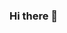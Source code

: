 ### Hi there 👋

<!--
**noah-thu/noah-thu** is a ✨ _special_ ✨ repository because its `README.md` (this file) appears on your GitHub profile.

Hey there! 👋 I'm a 20-year-old CS major currently attending Orange Coast College. My passion lies in coding, particularly in C++ and Java. I'm constantly learning and exploring new concepts in software development to enhance my skills and broaden my horizons.

Repository Overview:
This repository is a collection of projects, assignments, and experiments that I've worked on during my journey through college and beyond. Here, you'll find a mix of C++ and Java projects showcasing my understanding and proficiency in these languages.

Projects:
[Project Name]:

Description: [Brief description of the project]
Technologies Used: [C++, Java, etc.]
Features: [List of features implemented]
How to Run: [Instructions on how to run the project]
[Project Name]:

Description: [Brief description of the project]
Technologies Used: [C++, Java, etc.]
Features: [List of features implemented]
How to Run: [Instructions on how to run the project]
Contributions:
I welcome contributions and feedback from fellow developers! Whether you want to suggest improvements, report bugs, or collaborate on a project, feel free to open an issue or submit a pull request. Let's learn and grow together!

Contact Me:
Feel free to reach out to me if you have any questions, suggestions, or just want to connect! You can find me on:

Email: kaungthu1903@gmail.com
LinkedIn: linkedin.com/in/kaung-thu-189186217

Acknowledgments:
I'd like to express my gratitude to my professors, peers, and the programming community for their constant support and inspiration. Together, we're shaping the future of technology!

License:
This repository is licensed. Feel free to use the code for educational purposes or contribute to open-source projects.

Thank you for visiting my GitHub repository! Happy coding! 🚀

![Anurag's GitHub stats](https://github-readme-stats.vercel.app/api?username=noah-thu&theme=dark&show_icons=true)
